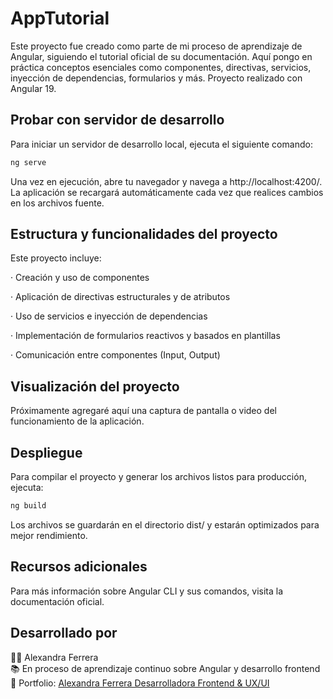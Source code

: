 # AppTutorial

Este proyecto fue creado como parte de mi proceso de aprendizaje de Angular, siguiendo el tutorial oficial de su documentación. Aquí pongo en práctica conceptos esenciales como componentes, directivas, servicios, inyección de dependencias, formularios y más. Proyecto realizado con Angular 19.

## Probar con servidor de desarrollo

Para iniciar un servidor de desarrollo local, ejecuta el siguiente comando:

```bash
ng serve
```

Una vez en ejecución, abre tu navegador y navega a http://localhost:4200/. La aplicación se recargará automáticamente cada vez que realices cambios en los archivos fuente.

## Estructura y funcionalidades del proyecto

Este proyecto incluye:

· Creación y uso de componentes

· Aplicación de directivas estructurales y de atributos

· Uso de servicios e inyección de dependencias

· Implementación de formularios reactivos y basados en plantillas

· Comunicación entre componentes (Input, Output)

## Visualización del proyecto

Próximamente agregaré aquí una captura de pantalla o video del funcionamiento de la aplicación.

## Despliegue

Para compilar el proyecto y generar los archivos listos para producción, ejecuta:

```bash
ng build
```

Los archivos se guardarán en el directorio dist/ y estarán optimizados para mejor rendimiento.

## Recursos adicionales

Para más información sobre Angular CLI y sus comandos, visita la documentación oficial.

## Desarrollado por

👩‍💻 Alexandra Ferrera  
📚 En proceso de aprendizaje continuo sobre Angular y desarrollo frontend  
🎨 Portfolio: [Alexandra Ferrera Desarrolladora Frontend & UX/UI](https://alexandra-ferrera-portfolio.netlify.app/)
